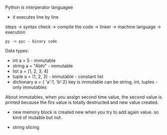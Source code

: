
Python is interperator languagee
 - it executes line by line

 steps
    -> syntax check
    -> compile the code
    -> linker
    -> machine language
    -> execution

    py -> pyc - binary code

 Data types:
  - int             a = 5   - immutable
  - string         a = "Abhi"         - immutable
  - list          a = [1, 2, 3, 4]
  - tuple          a = (1, 2, 3)          - immutable - constant list
  - dictionary     a = { 'a':1, 'b':2}      key is immutable can be string, int, tuples - only immutables

  About immutables, when you assign second time value, the second value is printed because the firs value is totally
  destructed and new value created.
  -  new memory block is created new when you try to add again value. so kind of mutable but not.

  - string slicing
